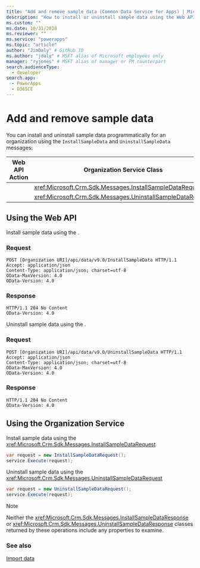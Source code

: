 ```yaml
---
title: "Add and remove sample data (Common Data Service for Apps) | Microsoft Docs" # Intent and product brand in a unique string of 43-59 chars including spaces
description: "How to install or uninstall sample data using the Web API or Organization service" # 115-145 characters including spaces. This abstract displays in the search result.
ms.custom: ""
ms.date: 10/31/2018
ms.reviewer: ""
ms.service: "powerapps"
ms.topic: "article"
author: "JimDaly" # GitHub ID
ms.author: "jdaly" # MSFT alias of Microsoft employees only
manager: "ryjones" # MSFT alias of manager or PM counterpart
search.audienceType: 
  - developer
search.app: 
  - PowerApps
  - D365CE
---
```

# Add and remove sample data

You can install and uninstall sample data programmatically for an organization using the `InstallSampleData` and  `UninstallSampleData` messages: 

|Web API Action |Organization Service Class|
|--|--|
|<xref href="Microsoft.Dynamics.CRM.InstallSampleData?text=InstallSampleData Action" /> |<xref:Microsoft.Crm.Sdk.Messages.InstallSampleDataRequest>|
|<xref href="Microsoft.Dynamics.CRM.UninstallSampleData?text=UninstallSampleData Action" />|<xref:Microsoft.Crm.Sdk.Messages.UninstallSampleDataRequest>|

## Using the Web API

Install sample data using the <xref href="Microsoft.Dynamics.CRM.InstallSampleData?text=InstallSampleData Action" />.

### Request

```http
POST [Organization URI]/api/data/v9.0/InstallSampleData HTTP/1.1
Accept: application/json
Content-Type: application/json; charset=utf-8
OData-MaxVersion: 4.0
OData-Version: 4.0
```
### Response

```http
HTTP/1.1 204 No Content
OData-Version: 4.0
```

Uninstall sample data using the <xref href="Microsoft.Dynamics.CRM.UninstallSampleData?text=UninstallSampleData Action" />.

### Request

```http
POST [Organization URI]/api/data/v9.0/UninstallSampleData HTTP/1.1
Accept: application/json
Content-Type: application/json; charset=utf-8
OData-MaxVersion: 4.0
OData-Version: 4.0
```
### Response

```http
HTTP/1.1 204 No Content
OData-Version: 4.0
```

## Using the Organization Service

Install sample data using the <xref:Microsoft.Crm.Sdk.Messages.InstallSampleDataRequest>

```csharp
var request = new InstallSampleDataRequest();
service.Execute(request);
```

Uninstall sample data using the <xref:Microsoft.Crm.Sdk.Messages.UninstallSampleDataRequest>

```csharp
var request = new UninstallSampleDataRequest();
service.Execute(request);
```

> [!NOTE]
> Neither the <xref:Microsoft.Crm.Sdk.Messages.InstallSampleDataResponse> or <xref:Microsoft.Crm.Sdk.Messages.UninstallSampleDataResponse> classes returned by these operations include any properties to examine.

### See also

[Import data](import-data.md)